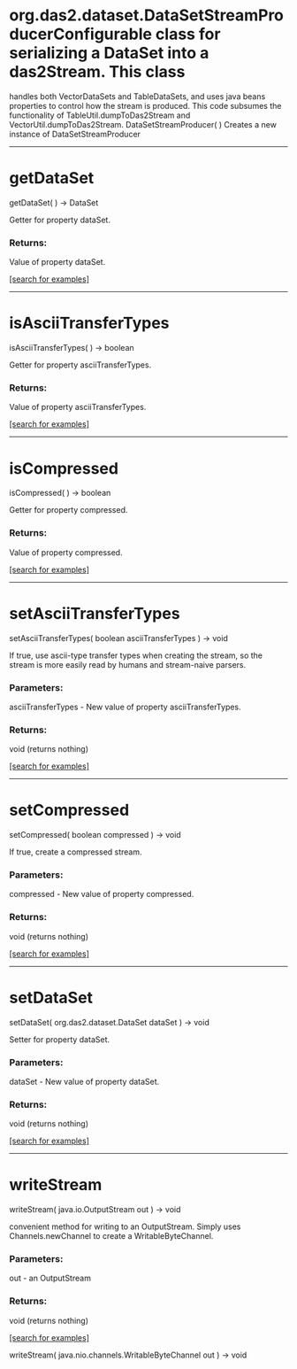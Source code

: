 # org.das2.dataset.DataSetStreamProducerConfigurable class for serializing a DataSet into a das2Stream.  This class
 handles both VectorDataSets and TableDataSets, and uses java beans properties
 to control how the stream is produced.  This code subsumes the functionality
 of TableUtil.dumpToDas2Stream and VectorUtil.dumpToDas2Stream.
DataSetStreamProducer( )
Creates a new instance of DataSetStreamProducer

***
<a name="getDataSet"></a>
# getDataSet
getDataSet(  ) &rarr; DataSet

Getter for property dataSet.

### Returns:
Value of property dataSet.

<a href="https://github.com/autoplot/dev/search?q=getDataSet&unscoped_q=getDataSet">[search for examples]</a>

***
<a name="isAsciiTransferTypes"></a>
# isAsciiTransferTypes
isAsciiTransferTypes(  ) &rarr; boolean

Getter for property asciiTransferTypes.

### Returns:
Value of property asciiTransferTypes.

<a href="https://github.com/autoplot/dev/search?q=isAsciiTransferTypes&unscoped_q=isAsciiTransferTypes">[search for examples]</a>

***
<a name="isCompressed"></a>
# isCompressed
isCompressed(  ) &rarr; boolean

Getter for property compressed.

### Returns:
Value of property compressed.

<a href="https://github.com/autoplot/dev/search?q=isCompressed&unscoped_q=isCompressed">[search for examples]</a>

***
<a name="setAsciiTransferTypes"></a>
# setAsciiTransferTypes
setAsciiTransferTypes( boolean asciiTransferTypes ) &rarr; void

If true, use ascii-type transfer types when creating the stream, so the 
 stream is more easily read by humans and stream-naive parsers.

### Parameters:
asciiTransferTypes - New value of property asciiTransferTypes.

### Returns:
void (returns nothing)


<a href="https://github.com/autoplot/dev/search?q=setAsciiTransferTypes&unscoped_q=setAsciiTransferTypes">[search for examples]</a>

***
<a name="setCompressed"></a>
# setCompressed
setCompressed( boolean compressed ) &rarr; void

If true, create a compressed stream.

### Parameters:
compressed - New value of property compressed.

### Returns:
void (returns nothing)


<a href="https://github.com/autoplot/dev/search?q=setCompressed&unscoped_q=setCompressed">[search for examples]</a>

***
<a name="setDataSet"></a>
# setDataSet
setDataSet( org.das2.dataset.DataSet dataSet ) &rarr; void

Setter for property dataSet.

### Parameters:
dataSet - New value of property dataSet.

### Returns:
void (returns nothing)


<a href="https://github.com/autoplot/dev/search?q=setDataSet&unscoped_q=setDataSet">[search for examples]</a>

***
<a name="writeStream"></a>
# writeStream
writeStream( java.io.OutputStream out ) &rarr; void

convenient method for writing to an OutputStream.  Simply
 uses Channels.newChannel to create a WritableByteChannel.

### Parameters:
out - an OutputStream

### Returns:
void (returns nothing)


<a href="https://github.com/autoplot/dev/search?q=writeStream&unscoped_q=writeStream">[search for examples]</a>

writeStream( java.nio.channels.WritableByteChannel out ) &rarr; void<br>
